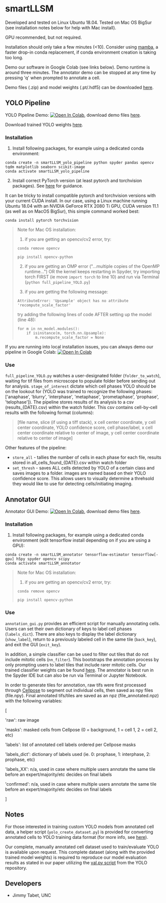 # smartLLSM
Developed and tested on Linux Ubuntu 18.04. Tested on Mac OS BigSur (see installation notes below for help with Mac install).

GPU recommended, but not required.

Installation should only take a few minutes (<10). Consider using [mamba](https://mamba.readthedocs.io/en/latest/), a faster drop-in conda replacement, if conda environment creation is taking too long.

Demo our software in Google Colab (see links below). Demo runtime is around three minutes. The annotator demo can be stopped at any time by pressing 'q' when prompted to annotate a cell.

Demo files (.zip) and model weights (.pt/.hdf5) can be downloaded [here](https://www.dropbox.com/s/2xwfox4e8mg0jhv/smartLLSM%20Demo%20Data.zip?dl=0&file_subpath=%2FsmartLLSM+Demo+Data).

## YOLO Pipeline

YOLO Pipeline Demo:
[![Open In Colab](https://colab.research.google.com/assets/colab-badge.svg)](https://colab.research.google.com/drive/11YKXvFOAEAKNaunR0JqvFjqtqKtBgaHX?usp=sharing), download demo files [here](https://www.dropbox.com/s/2xwfox4e8mg0jhv/smartLLSM%20Demo%20Data.zip?dl=0&file_subpath=%2FsmartLLSM+Demo+Data%2FYOLO_demo.zip).

Download trained YOLO weights [here](https://www.dropbox.com/s/2xwfox4e8mg0jhv/smartLLSM%20Demo%20Data.zip?dl=0&file_subpath=%2FsmartLLSM+Demo+Data%2FYOLO_weights.pt).

### Installation

1. Install following packages, for example using a dedicated conda environment:

```
conda create -n smartLLSM_yolo_pipeline python spyder pandas opencv tqdm matplotlib seaborn scikit-image
conda activate smartLLSM_yolo_pipeline
```

2. Install correct PyTorch version (at least pytorch and torchvision packages). See [here](https://pytorch.org/get-started/locally/) for guidance.

It can be tricky to install compatible pytorch and torchvision versions with your current CUDA install. In our case, using a Linux machine running Ubuntu 18.04 with an NVIDIA GeForce RTX 2080 Ti GPU, CUDA version 11.1 (as well as on MacOS BigSur), this simple command worked best:

```
conda install pytorch torchvision
```

> Note for Mac OS installation: 
> 
> 1. if you are getting an opencv/cv2 error, try:
>
> ```conda remove opencv```
>
> ```pip install opencv-python```
>
> 2. if you are getting an OMP error ("...multiple copies of the OpenMP runtime...") OR the kernel keeps restarting in Spyder, try importing torch FIRST (ie move ```import torch``` to line 10) and run via Terminal (```python full_pipeline_YOLO.py```)
> 
> 3. if you are getting the following message:
>
> ```AttributeError: 'Upsample' object has no attribute 'recompute_scale_factor'```
>
> try adding the following lines of code AFTER setting up the model (line 48):
>
> ```
> for m in nn_model.modules():
>     if isinstance(m, torch.nn.Upsample):
>         m.recompute_scale_factor = None
> ```

If you are running into local installation issues, you can always demo our pipeline in Google Colab: [![Open In Colab](https://colab.research.google.com/assets/colab-badge.svg)](https://colab.research.google.com/drive/11YKXvFOAEAKNaunR0JqvFjqtqKtBgaHX?usp=sharing)

### Use

```full_pipeline_YOLO.py``` watches a user-designated folder (```folder_to_watch```), waiting for tif files from microscope to populate folder before sending out for analysis. ```stage_of_interest``` dictate which cell phases YOLO should be on the lookout for (YOLO was trained to recognize the following phases: ['anaphase', 'blurry', 'interphase', 'metaphase', 'prometaphase', 'prophase', 'telophase']). The pipeline stores results of its analysis to a csv (results_{DATE}.csv) within the watch folder. This csv contains cell-by-cell results with the following format (columns):
> [file name, slice (if using a tiff stack), x cell center coordinate, y cell center coordinate, YOLO confidence score, cell phase/label, x cell center coordinate relative to center of image, y cell center coordinate relative to center of image]

Other features of the pipeline:
* ```store_all``` - tallies the number of cells in each phase for each file, results stored in all_cells_found_{DATE}.csv within watch folder
* ```set_thresh``` - saves ALL cells detected by YOLO of a certain class and saves images to a folder. images are named based on their YOLO confidence score. This allows users to visually determine a threhsold they would like to use for detecting cells/initiating imaging.

## Annotator GUI

Annotator GUI Demo:
[![Open In Colab](https://colab.research.google.com/assets/colab-badge.svg)](https://colab.research.google.com/drive/15XbMJAP2yDOS5VtXgFkwGQYSIqarJQp0?usp=share_link), download demo files [here](https://www.dropbox.com/s/2xwfox4e8mg0jhv/smartLLSM%20Demo%20Data.zip?dl=0&file_subpath=%2FsmartLLSM+Demo+Data%2Fannotation_demo.zip).

### Installation

1. Install following packages, for example using a dedicated conda environment (edit tensorflow install depending on if you are using a GPU):

```
conda create -n smartLLSM_annotator tensorflow-estimator tensorflow[-gpu] h5py spyder opencv scipy
conda activate smartLLSM_annotator
```

> Note for Mac OS installation: 
> 
> 1. if you are getting an opencv/cv2 error, try:
>
> ```conda remove opencv```
>
> ```pip install opencv-python```

### Use

```annotation_gui.py``` provides an efficient script for manually annotating cells. Users can set their own dictionary of keys to label cell phases (```labels_dict```). There are also keys to display the label dictionary (```show_label```), return to a previously labeled cell in the same tile (```back_key```), and exit the GUI (```exit_key```).

In addition, a simple classifier can be used to filter out tiles that do not include mitotic cells (```nn_filter```). This bootstraps the annotation process by only prompting users to label tiles that include rarer mitotic cells. Our trained classifier weights can be found [here](https://www.dropbox.com/s/2xwfox4e8mg0jhv/smartLLSM%20Demo%20Data.zip?dl=0&file_subpath=%2FsmartLLSM+Demo+Data%2Fannotator_filter.hdf5). The annotator is best run in the Spyder IDE but can also be run via Terminal or Jupyter Notebook. 

In order to generate tiles for annotation, raw tifs were first processed through [Cellpose](https://github.com/MouseLand/cellpose) to segment out individual cells, then saved as npy files (file.npy). Final annotated tifs/tiles are saved as an npz (file_annotated.npz) with the following variables:

[

'raw': raw image

'masks': masked cells from Cellpose (0 = background, 1 = cell 1, 2 = cell 2, etc)

'labels': list of annotated cell labels ordered per Cellpose masks

'labels_dict': dictionary of labels used (ie. 0: prophase, 1: interphase, 2: prophase, etc)

'labels_XX': n/a, used in case where multiple users annotate the same tile before an expert/majority/etc decides on final labels

'confirmed': n/a, used in case where multiple users annotate the same tile before an expert/majority/etc decides on final labels

]

## Notes
For those interested in training custom YOLO models from annotated cell data, a helper script (```yolo_create_dataset.py```) is provided for converting annotated cells to YOLO training data format (for more info, see [here](https://github.com/ultralytics/yolov5/wiki/Train-Custom-Data)).

Our complete, manually annotated cell dataset used to train/evaluate YOLO is available upon request. This complete dataset (along with the provided trained model weights) is required to reproduce our model evaluation results as stated in our paper utilizing the [val.py script](https://github.com/ultralytics/yolov5/blob/master/val.py) from the YOLO repository.

## Developers
* Jimmy Tabet, UNC
